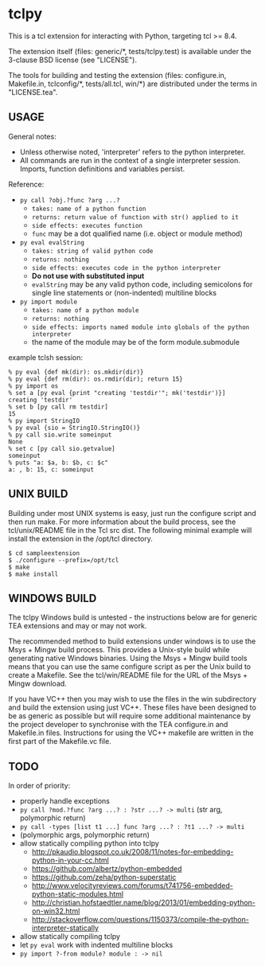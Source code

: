 tclpy
=====

This is a tcl extension for interacting with Python, targeting tcl >= 8.4.

The extension itself (files: generic/\*, tests/tclpy.test) is available
under the 3-clause BSD license (see "LICENSE").

The tools for building and testing the extension (files: configure.in,
Makefile.in, tclconfig/\*, tests/all.tcl, win/\*) are distributed under the terms
in "LICENSE.tea".

USAGE
-----

General notes:
 - Unless otherwise noted, 'interpreter' refers to the python interpreter.
 - All commands are run in the context of a single interpreter session. Imports,
   function definitions and variables persist.

Reference:
 - `py call ?obj.?func ?arg ...?`
   - `takes: name of a python function`
   - `returns: return value of function with str() applied to it`
   - `side effects: executes function`
   - `func` may be a dot qualified name (i.e. object or module method)
 - `py eval evalString`
   - `takes: string of valid python code`
   - `returns: nothing`
   - `side effects: executes code in the python interpreter`
   - **Do not use with substituted input**
   - `evalString` may be any valid python code, including semicolons for single
     line statements or (non-indented) multiline blocks
 - `py import module`
   - `takes: name of a python module`
   - `returns: nothing`
   - `side effects: imports named module into globals of the python interpreter`
   - the name of the module may be of the form module.submodule

example tclsh session:

	% py eval {def mk(dir): os.mkdir(dir)}
	% py eval {def rm(dir): os.rmdir(dir); return 15}
	% py import os
	% set a [py eval {print "creating 'testdir'"; mk('testdir')}]
	creating 'testdir'
	% set b [py call rm testdir]
	15
	% py import StringIO
	% py eval {sio = StringIO.StringIO()}
	% py call sio.write someinput
	None
	% set c [py call sio.getvalue]
	someinput
	% puts "a: $a, b: $b, c: $c"
	a: , b: 15, c: someinput

UNIX BUILD
----------

Building under most UNIX systems is easy, just run the configure script
and then run make. For more information about the build process, see
the tcl/unix/README file in the Tcl src dist. The following minimal
example will install the extension in the /opt/tcl directory.

	$ cd sampleextension
	$ ./configure --prefix=/opt/tcl
	$ make
	$ make install

WINDOWS BUILD
-------------

The tclpy Windows build is untested - the instructions below are for
generic TEA extensions and may or may not work.

The recommended method to build extensions under windows is to use the
Msys + Mingw build process. This provides a Unix-style build while
generating native Windows binaries. Using the Msys + Mingw build tools
means that you can use the same configure script as per the Unix build
to create a Makefile. See the tcl/win/README file for the URL of
the Msys + Mingw download.

If you have VC++ then you may wish to use the files in the win
subdirectory and build the extension using just VC++. These files have
been designed to be as generic as possible but will require some
additional maintenance by the project developer to synchronise with
the TEA configure.in and Makefile.in files. Instructions for using the
VC++ makefile are written in the first part of the Makefile.vc
file.

TODO
----

In order of priority:

 - properly handle exceptions
 - `py call ?mod.?func ?arg ...? : ?str ...? -> multi` (str arg, polymorphic return)
 - `py call -types [list t1 ...] func ?arg ...? : ?t1 ...? -> multi`
 - (polymorphic args, polymorphic return)
 - allow statically compiling python into tclpy
   - http://pkaudio.blogspot.co.uk/2008/11/notes-for-embedding-python-in-your-cc.html
   - https://github.com/albertz/python-embedded
   - https://github.com/zeha/python-superstatic
   - http://www.velocityreviews.com/forums/t741756-embedded-python-static-modules.html
   - http://christian.hofstaedtler.name/blog/2013/01/embedding-python-on-win32.html
   - http://stackoverflow.com/questions/1150373/compile-the-python-interpreter-statically
 - allow statically compiling tclpy
 - let `py eval` work with indented multiline blocks
 - `py import ?-from module? module : -> nil`
